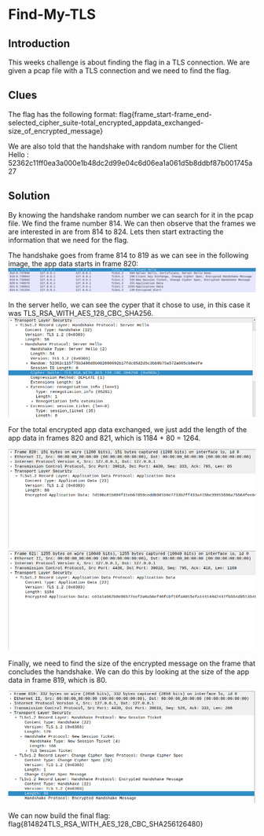 # Find-My-TLS

## Introduction
This weeks challenge is about finding the flag in a TLS connection. We are given a pcap file with a TLS connection and we need to find the flag.

## Clues
The flag has the following format: flag{frame_start-frame_end-selected_cipher_suite-total_encrypted_appdata_exchanged-size_of_encrypted_message} 

We are also told that the handshake with random number for the Client Hello : 52362c11ff0ea3a000e1b48dc2d99e04c6d06ea1a061d5b8ddbf87b001745a27

## Solution
By knowing the handshake random number we can search for it in the pcap file. We find the frame number 814. We can then observe that the frames we are interested in are from 814 to 824. Lets then start extracting the information that we need for the flag.

The handshake goes from frame 814 to 819 as we can see in the following image, the app data starts in frame 820:
![handshake](../docs/week13/frames.png) 

In the server hello, we can see the cyper that it chose to use, in this case it was TLS_RSA_WITH_AES_128_CBC_SHA256.
![cipher](../docs/week13/cipher.png)

For the total encrypted app data exchanged, we just add the length of the app data in frames 820 and 821, which is 1184 + 80 = 1264.

![frame820](../docs/week13/frame820.png)
![frame821](../docs/week13/frame821.png)

Finally, we need to find the size of the encrypted message on the frame that concludes the handshake. We can do this by looking at the size of the app data in frame 819, which is 80.

![frame819](../docs/week13/frame819.png)

We can now build the final flag: flag{814824TLS_RSA_WITH_AES_128_CBC_SHA256126480}
